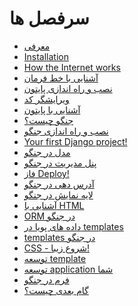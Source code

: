 # سرفصل ها

*   [معرفی][1]
*   [Installation][2]
*   [How the Internet works][3]
*   [آشنایی با خط فرمان][4]
*   [نصب و راه اندازی پایتون][5]
*   [ویرایشگر کد][6]
*   [آشنایی با پایتون][7]
*   [جنگو چیست؟][8]
*   [نصب و راه اندازی جنگو][9]
*   [Your first Django project!][10]
*   [مدل در جنگو][11]
*   [پنل مدیریت در جنگو][12]
*   [فاز Deploy!][13]
*   [آدرس دهی در جنگو][14]
*   [لایه نمایش در جنگو][15]
*   [آشنایی با HTML][16]
*   [ORM در جنگو][17]
*   [داده های پویا در templates][18]
*   [templates در جنگو][19]
*   [CSS - شروع زیبا!][20]
*   [توسعه template][21]
*   [توسعه application شما][22]
*   [فرم در جنگو][23]
*   [گام بعدی چیست؟][24]

 [1]: README.md
 [2]: installation/README.md
 [3]: how_the_internet_works/README.md
 [4]: intro_to_command_line/README.md
 [5]: python_installation/README.md
 [6]: code_editor/README.md
 [7]: python_introduction/README.md
 [8]: django/README.md
 [9]: django_installation/README.md
 [10]: django_start_project/README.md
 [11]: django_models/README.md
 [12]: django_admin/README.md
 [13]: deploy/README.md
 [14]: django_urls/README.md
 [15]: django_views/README.md
 [16]: html/README.md
 [17]: django_orm/README.md
 [18]: dynamic_data_in_templates/README.md
 [19]: django_templates/README.md
 [20]: css/README.md
 [21]: template_extending/README.md
 [22]: extend_your_application/README.md
 [23]: django_forms/README.md
 [24]: whats_next/README.md